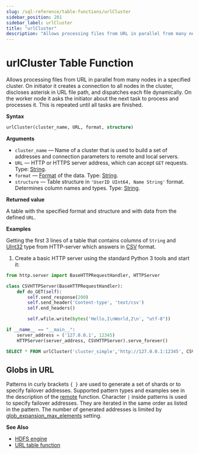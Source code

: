 ```yaml
---
slug: /sql-reference/table-functions/urlCluster
sidebar_position: 201
sidebar_label: urlCluster
title: "urlCluster"
description: "Allows processing files from URL in parallel from many nodes in a specified cluster."
---
```


# urlCluster Table Function

Allows processing files from URL in parallel from many nodes in a specified cluster. On initiator it creates a connection to all nodes in the cluster, discloses asterisk in URL file path, and dispatches each file dynamically. On the worker node it asks the initiator about the next task to process and processes it. This is repeated until all tasks are finished.

**Syntax**

``` sql
urlCluster(cluster_name, URL, format, structure)
```

**Arguments**

-   `cluster_name` — Name of a cluster that is used to build a set of addresses and connection parameters to remote and local servers.
- `URL` — HTTP or HTTPS server address, which can accept `GET` requests. Type: [String](../../sql-reference/data-types/string.md).
- `format` — [Format](../../interfaces/formats.md#formats) of the data. Type: [String](../../sql-reference/data-types/string.md).
- `structure` — Table structure in `'UserID UInt64, Name String'` format. Determines column names and types. Type: [String](../../sql-reference/data-types/string.md).

**Returned value**

A table with the specified format and structure and with data from the defined `URL`.

**Examples**

Getting the first 3 lines of a table that contains columns of `String` and [UInt32](../../sql-reference/data-types/int-uint.md) type from HTTP-server which answers in [CSV](../../interfaces/formats.md#csv) format.

1. Create a basic HTTP server using the standard Python 3 tools and start it:

```python
from http.server import BaseHTTPRequestHandler, HTTPServer

class CSVHTTPServer(BaseHTTPRequestHandler):
    def do_GET(self):
        self.send_response(200)
        self.send_header('Content-type', 'text/csv')
        self.end_headers()

        self.wfile.write(bytes('Hello,1\nWorld,2\n', "utf-8"))

if __name__ == "__main__":
    server_address = ('127.0.0.1', 12345)
    HTTPServer(server_address, CSVHTTPServer).serve_forever()
```

``` sql
SELECT * FROM urlCluster('cluster_simple','http://127.0.0.1:12345', CSV, 'column1 String, column2 UInt32')
```

## Globs in URL

Patterns in curly brackets `{ }` are used to generate a set of shards or to specify failover addresses. Supported pattern types and examples see in the description of the [remote](remote.md#globs-in-addresses) function.
Character `|` inside patterns is used to specify failover addresses. They are iterated in the same order as listed in the pattern. The number of generated addresses is limited by [glob_expansion_max_elements](../../operations/settings/settings.md#glob_expansion_max_elements) setting.

**See Also**

-   [HDFS engine](../../engines/table-engines/special/url.md)
-   [URL table function](../../sql-reference/table-functions/url.md)
